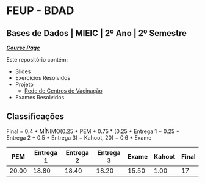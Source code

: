 # FEUP - BDAD

## Bases de Dados | MIEIC | 2º Ano | 2º Semestre


[***Course Page***](https://sigarra.up.pt/feup/pt/ucurr_geral.ficha_uc_view?pv_ocorrencia_id=459477)


Este repositório contém:
- Slides
- Exercícios Resolvidos
- Projeto
   - [Rede de Centros de Vacinação](https://github.com/adr1an0s0ar3s/bdad-proj-20-21)
- Exames Resolvidos

## Classificações

Final = 0.4 * MÍNIMO(0.25 * PEM + 0.75 * (0.25 * Entrega 1 + 0.25 * Entrega 2 + 0.5 * Entrega 3) + Kahoot, 20) + 0.6 * Exame

| PEM | Entrega 1 | Entrega 2 | Entrega 3 | Exame | Kahoot | Final
|---|---|---|---|---|---|---
| 20.00 | 18.80 | 18.40 | 18.20 | 15.50 | 1.00 | 17
